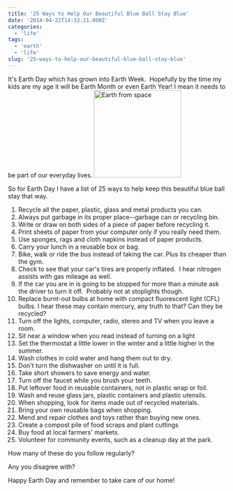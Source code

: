 ```yaml
---
title: '25 Ways to Help Our Beautiful Blue Ball Stay Blue'
date: '2014-04-22T14:33:21.000Z'
categories:
  - 'life'
tags:
  - 'earth'
  - 'life'
slug: '25-ways-to-help-our-beautiful-blue-ball-stay-blue'
---
```


It's Earth Day which has grown into Earth Week.  Hopefully by the time my kids are my age it will be Earth Month or even Earth Year! I mean it needs to be part of our everyday lives.
<a href="/images/blog/globe_west_2048.jpg"><img width="200" alt="Earth from space" src="/images/blog/globe_west_2048.jpg"></a>

So for Earth Day I have a list of 25 ways to help keep this beautiful blue ball stay that way.

1. Recycle all the paper, plastic, glass and metal products you can.
2. Always put garbage in its proper place--garbage can or recycling bin.
3. Write or draw on both sides of a piece of paper before recycling it.
4. Print sheets of paper from your computer only if you really need them.
5. Use sponges, rags and cloth napkins instead of paper products.
6. Carry your lunch in a reusable box or bag.
7. Bike, walk or ride the bus instead of taking the car. Plus its cheaper than the gym.
8. Check to see that your car's tires are properly inflated.  I hear nitrogen assists with gas mileage as well.
9. If the car you are in is going to be stopped for more than a minute ask the driver to turn it off.  Probably not at stoplights though.
10. Replace burnt-out bulbs at home with compact fluorescent light (CFL) bulbs. I hear these may contain mercury, any truth to that? Can they be recycled?
11. Turn off the lights, computer, radio, stereo and TV when you leave a room.
12. Sit near a window when you read instead of turning on a light
13. Set the thermostat a little lower in the winter and a little higher in the summer.
14. Wash clothes in cold water and hang them out to dry.
15. Don't turn the dishwasher on until it is full.
16. Take short showers to save energy and water.
17. Turn off the faucet while you brush your teeth.
18. Put leftover food in reusable containers, not in plastic wrap or foil.
19. Wash and reuse glass jars, plastic containers and plastic utensils.
20. When shopping, look for items made out of recycled materials.
21. Bring your own reusable bags when shopping.
22. Mend and repair clothes and toys rather than buying new ones.
23. Create a compost pile of food scraps and plant cuttings
24. Buy food at local farmers' markets.
25. Volunteer for community events, such as a cleanup day at the park.

How many of these do you follow regularly?

Any you disagree with?

Happy Earth Day and remember to take care of our home!
